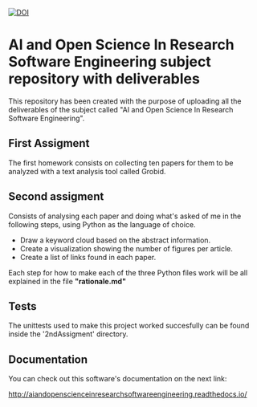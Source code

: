 [![DOI](https://zenodo.org/badge/596545346.svg)](https://zenodo.org/badge/latestdoi/596545346)

# AI and Open Science In Research Software Engineering subject repository with deliverables 

This repository has been created with the purpose of uploading all the deliverables of the subject called "AI and Open Science In Research Software Engineering".

## First Assigment
The first homework consists on collecting ten papers for them to be analyzed with a text analysis tool called Grobid.

## Second assigment

Consists of analysing each paper and doing what's asked of me in the following steps, using Python as the language of choice.
- Draw a keyword cloud based on the abstract information.
- Create a visualization showing the number of figures per article.
- Create a list of links found in each paper. 

Each step for how to make each of the three Python files work will be all explained in the file **"rationale.md"**

## Tests
The unittests used to make this project worked succesfully can be found inside the '2ndAssigment' directory.

## Documentation
You can check out this software's documentation on the next link:

http://aiandopenscienceinresearchsoftwareengineering.readthedocs.io/



